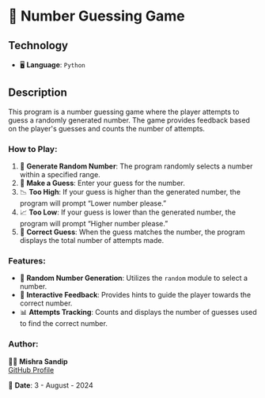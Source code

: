 # 🎲 Number Guessing Game

## Technology
- 🖥️ **Language**: `Python`

## Description
This program is a number guessing game where the player attempts to guess a randomly generated number. The game provides feedback based on the player's guesses and counts the number of attempts.

### How to Play:
1. 🎲 **Generate Random Number**: The program randomly selects a number within a specified range.
2. 🤔 **Make a Guess**: Enter your guess for the number.
3. 📉 **Too High**: If your guess is higher than the generated number, the program will prompt “Lower number please.”
4. 📈 **Too Low**: If your guess is lower than the generated number, the program will prompt “Higher number please.”
5. 🎉 **Correct Guess**: When the guess matches the number, the program displays the total number of attempts made.

### Features:
- 🧩 **Random Number Generation**: Utilizes the `random` module to select a number.
- 🔄 **Interactive Feedback**: Provides hints to guide the player towards the correct number.
- 📊 **Attempts Tracking**: Counts and displays the number of guesses used to find the correct number.

### Author:
👨‍💻 **Mishra Sandip**  
[GitHub Profile](https://github.com/sandip3/)

📅 **Date**: 3 - August - 2024

